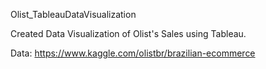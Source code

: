 Olist_TableauDataVisualization

Created Data Visualization of Olist's Sales using Tableau.

Data: https://www.kaggle.com/olistbr/brazilian-ecommerce
